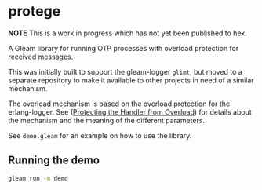 # protege

**NOTE** This is a work in progress which has not yet been published to hex.

A Gleam library for running OTP processes with overload protection for received messages.

This was initially built to support the gleam-logger `glimt`, but moved to a separate repository to make it available to other projects in need of a similar mechanism.

The overload mechanism is based on the overload protection for the erlang-logger. See ([Protecting the Handler from Overload](https://www.erlang.org/doc/apps/kernel/logger_chapter.html#protecting-the-handler-from-overload)) for details about the mechanism and the meaning of the different parameters.

See `demo.gleam` for an example on how to use the library.

## Running the demo

```sh
gleam run -m demo
```
